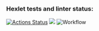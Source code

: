### Hexlet tests and linter status:
[![Actions Status](https://github.com/janmare/php-project-lvl1/workflows/hexlet-check/badge.svg)](https://github.com/janmare/php-project-lvl1/actions)
<a href="https://codeclimate.com/github/codeclimate/codeclimate/maintainability"><img src="https://api.codeclimate.com/v1/badges/a99a88d28ad37a79dbf6/maintainability" /></a>
![Workflow](https://github.com/janmare/php-project-lvl1/workflows/workflow/badge.svg)

